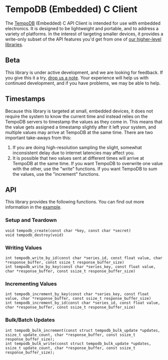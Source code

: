 # TempoDB (Embedded) C Client

The [TempoDB](http://www.tempo-db.com) (Embedded) C API Client is intended for use with embedded electronics. It is designed to be lightweight and portable, and to address a variety of platforms. In the interest of targeting smaller devices, it provides a write-only subset of the API features you'd get from one of [our higher-level libraries](http://tempo-db.com/docs/clients/).

## Beta

This library is under active development, and we are looking for feedback. If you give this it a try, [drop us a note](<mailto:patrick@tempo-db.com>). Your experience will help us with continued development, and if you have problems, we may be able to help.

## Timestamps

Because this library is targeted at small, embedded devices,
it does not require the system to know the current time and
instead relies on the TempoDB servers to timestamp the values
as they come in. This means that the value gets assigned a
timestamp slightly after it left your system, and multiple
values may arrive at TempoDB at the same time. There are two
important take-aways from this:

1. If you are doing high-resolution sampling the slight, somewhat inconsistent delay due to internet latencies may affect you.
2. It is possible that two values sent at different times will arrive at TempoDB at the same time. If you want TempoDB to overwrite one value with the other, use the "write" functions. If you want TempoDB to sum the values, use the "increment" functions.

## API

This library provides the following functions. You can find out more information in the [example](https://github.com/tempodb/tempodb-embedded-c/blob/master/examples/example.c).

### Setup and Teardown
```
void tempodb_create(const char *key, const char *secret)
void tempodb_destroy(void)
```

### Writing Values
```
int tempodb_write_by_id(const char *series_id, const float value, char *response_buffer, const ssize_t response_buffer_size)
int tempodb_write_by_key(const char *series_key, const float value, char *response_buffer, const ssize_t response_buffer_size)
```

### Incrementing Values
```
int tempodb_increment_by_key(const char *series_key, const float value, char *response_buffer, const ssize_t response_buffer_size)
int tempodb_increment_by_id(const char *series_id, const float value, char *response_buffer, const ssize_t response_buffer_size)
```

### Bulk/Batch Updates
```
int tempodb_bulk_increment(const struct tempodb_bulk_update *updates, ssize_t update_count, char *response_buffer, const ssize_t response_buffer_size);
int tempodb_bulk_write(const struct tempodb_bulk_update *updates, ssize_t update_count, char *response_buffer, const ssize_t response_buffer_size);
```
